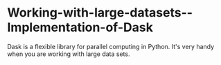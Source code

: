 # Working-with-large-datasets--Implementation-of-Dask
Dask is a flexible library for parallel computing in Python. It's very handy when you  are working with large data sets.
